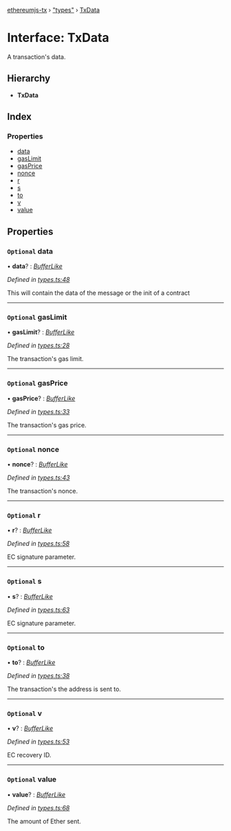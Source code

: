 [ethereumjs-tx](../README.md) › ["types"](../modules/_types_.md) › [TxData](_types_.txdata.md)

# Interface: TxData

A transaction's data.

## Hierarchy

* **TxData**

## Index

### Properties

* [data](_types_.txdata.md#optional-data)
* [gasLimit](_types_.txdata.md#optional-gaslimit)
* [gasPrice](_types_.txdata.md#optional-gasprice)
* [nonce](_types_.txdata.md#optional-nonce)
* [r](_types_.txdata.md#optional-r)
* [s](_types_.txdata.md#optional-s)
* [to](_types_.txdata.md#optional-to)
* [v](_types_.txdata.md#optional-v)
* [value](_types_.txdata.md#optional-value)

## Properties

### `Optional` data

• **data**? : *[BufferLike](../modules/_types_.md#bufferlike)*

*Defined in [types.ts:48](https://github.com/ethereumjs/ethereumjs-vm/blob/master/packages/tx/src/types.ts#L48)*

This will contain the data of the message or the init of a contract

___

### `Optional` gasLimit

• **gasLimit**? : *[BufferLike](../modules/_types_.md#bufferlike)*

*Defined in [types.ts:28](https://github.com/ethereumjs/ethereumjs-vm/blob/master/packages/tx/src/types.ts#L28)*

The transaction's gas limit.

___

### `Optional` gasPrice

• **gasPrice**? : *[BufferLike](../modules/_types_.md#bufferlike)*

*Defined in [types.ts:33](https://github.com/ethereumjs/ethereumjs-vm/blob/master/packages/tx/src/types.ts#L33)*

The transaction's gas price.

___

### `Optional` nonce

• **nonce**? : *[BufferLike](../modules/_types_.md#bufferlike)*

*Defined in [types.ts:43](https://github.com/ethereumjs/ethereumjs-vm/blob/master/packages/tx/src/types.ts#L43)*

The transaction's nonce.

___

### `Optional` r

• **r**? : *[BufferLike](../modules/_types_.md#bufferlike)*

*Defined in [types.ts:58](https://github.com/ethereumjs/ethereumjs-vm/blob/master/packages/tx/src/types.ts#L58)*

EC signature parameter.

___

### `Optional` s

• **s**? : *[BufferLike](../modules/_types_.md#bufferlike)*

*Defined in [types.ts:63](https://github.com/ethereumjs/ethereumjs-vm/blob/master/packages/tx/src/types.ts#L63)*

EC signature parameter.

___

### `Optional` to

• **to**? : *[BufferLike](../modules/_types_.md#bufferlike)*

*Defined in [types.ts:38](https://github.com/ethereumjs/ethereumjs-vm/blob/master/packages/tx/src/types.ts#L38)*

The transaction's the address is sent to.

___

### `Optional` v

• **v**? : *[BufferLike](../modules/_types_.md#bufferlike)*

*Defined in [types.ts:53](https://github.com/ethereumjs/ethereumjs-vm/blob/master/packages/tx/src/types.ts#L53)*

EC recovery ID.

___

### `Optional` value

• **value**? : *[BufferLike](../modules/_types_.md#bufferlike)*

*Defined in [types.ts:68](https://github.com/ethereumjs/ethereumjs-vm/blob/master/packages/tx/src/types.ts#L68)*

The amount of Ether sent.
